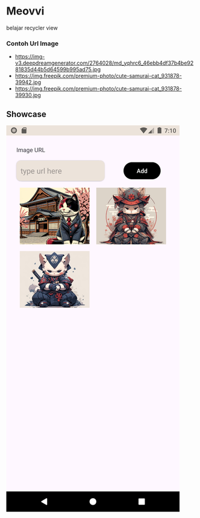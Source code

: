 # Meovvi

belajar recycler view

### Contoh Url Image

- https://img-v3.deepdreamgenerator.com/2764028/md_yqhrc6_46ebb4df37b4be9281835d44b5d64599b995ad75.jpg
- https://img.freepik.com/premium-photo/cute-samurai-cat_931878-39942.jpg
- https://img.freepik.com/premium-photo/cute-samurai-cat_931878-39930.jpg

## Showcase

![Screenshot_20241130_071038.png](assets%2FScreenshot_20241130_071038.png)